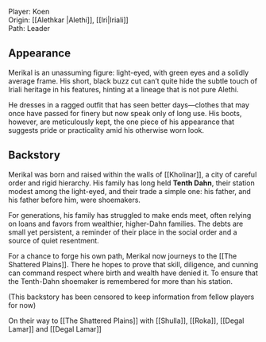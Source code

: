 Player: Koen <br>Origin: [[Alethkar |Alethi]], [[Iri|Iriali]]<br>Path: Leader <br>
## Appearance
Merikal is an unassuming figure: light-eyed, with green eyes and a solidly average frame. His short, black buzz cut can’t quite hide the subtle touch of Iriali heritage in his features, hinting at a lineage that is not pure Alethi.

He dresses in a ragged outfit that has seen better days—clothes that may once have passed for finery but now speak only of long use. His boots, however, are meticulously kept, the one piece of his appearance that suggests pride or practicality amid his otherwise worn look.

## Backstory

Merikal was born and raised within the walls of [[Kholinar]], a city of careful order and rigid hierarchy. His family has long held **Tenth Dahn**, their station modest among the light-eyed, and their trade a simple one: his father, and his father before him, were shoemakers.

For generations, his family has struggled to make ends meet, often relying on loans and favors from wealthier, higher-Dahn families. The debts are small yet persistent, a reminder of their place in the social order and a source of quiet resentment.

For  a chance to forge his own path, Merikal now journeys to the [[The Shattered Plains]]. There he hopes to prove that skill, diligence, and cunning can command respect where birth and wealth have denied it. To ensure that the Tenth-Dahn shoemaker is remembered for more than his station.

(This backstory has been censored to keep information from fellow players for now)

On their way to [[The Shattered Plains]] with [[Shulla]], [[Roka]], [[Degal Lamar]] and [[Degal Lamar]]